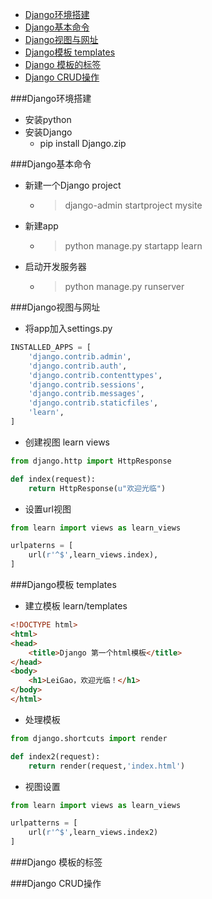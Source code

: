 <!-- MarkdownTOC -->

- [Django环境搭建](#django环境搭建)
- [Django基本命令](#django基本命令)
- [Django视图与网址](#django视图与网址)
- [Django模板 templates](#django模板-templates)
- [Django 模板的标签](#django-模板的标签)
- [Django CRUD操作](#django-crud操作)

<!-- /MarkdownTOC -->

###Django环境搭建
- 安装python
- 安装Django  
    + pip install Django.zip
    
###Django基本命令
- 新建一个Django project
    + > django-admin startproject mysite
- 新建app
    + > python manage.py startapp learn
- 启动开发服务器
    + > python manage.py runserver

###Django视图与网址
- 将app加入settings.py
``` python
INSTALLED_APPS = [
    'django.contrib.admin',
    'django.contrib.auth',
    'django.contrib.contenttypes',
    'django.contrib.sessions',
    'django.contrib.messages',
    'django.contrib.staticfiles',
    'learn',
]
```

- 创建视图 learn views
``` python
from django.http import HttpResponse

def index(request):
    return HttpResponse(u"欢迎光临")
```

- 设置url视图
``` python
from learn import views as learn_views

urlpaterns = [
    url(r'^$',learn_views.index),
]
```

###Django模板 templates
- 建立模板 learn/templates
``` html
<!DOCTYPE html>
<html>
<head>
    <title>Django 第一个html模板</title>
</head>
<body>
    <h1>LeiGao，欢迎光临！</h1>
</body>
</html>
```
- 处理模板
``` python
from django.shortcuts import render

def index2(request):
    return render(request,'index.html')
```
- 视图设置
``` python
from learn import views as learn_views

urlpatterns = [
    url(r'^$',learn_views.index2)
]
```

###Django 模板的标签

###Django CRUD操作